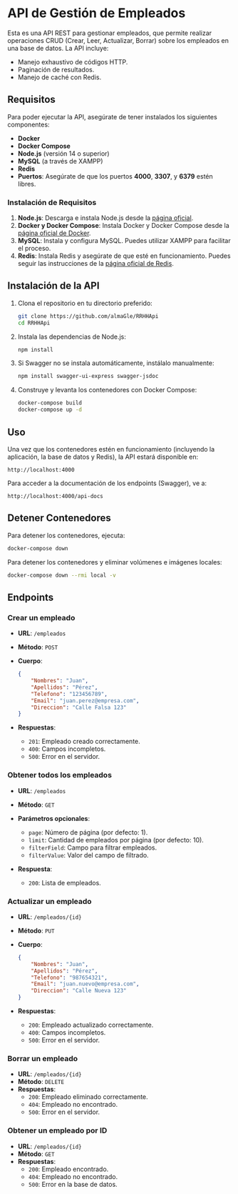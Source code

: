 
# API de Gestión de Empleados

Esta es una API REST para gestionar empleados, que permite realizar operaciones CRUD (Crear, Leer, Actualizar, Borrar) sobre los empleados en una base de datos. La API incluye:

- Manejo exhaustivo de códigos HTTP.
- Paginación de resultados.
- Manejo de caché con Redis.

## Requisitos

Para poder ejecutar la API, asegúrate de tener instalados los siguientes componentes:

- **Docker**
- **Docker Compose**
- **Node.js** (versión 14 o superior)
- **MySQL** (a través de XAMPP)
- **Redis**
- **Puertos**: Asegúrate de que los puertos **4000**, **3307**, y **6379** estén libres.

### Instalación de Requisitos

1. **Node.js**: Descarga e instala Node.js desde la [página oficial](https://nodejs.org/en).
2. **Docker y Docker Compose**: Instala Docker y Docker Compose desde la [página oficial de Docker](https://www.docker.com/get-started).
3. **MySQL**: Instala y configura MySQL. Puedes utilizar XAMPP para facilitar el proceso.
4. **Redis**: Instala Redis y asegúrate de que esté en funcionamiento. Puedes seguir las instrucciones de la [página oficial de Redis](https://redis.io/docs/getting-started/).

## Instalación de la API

1. Clona el repositorio en tu directorio preferido:

   ```bash
   git clone https://github.com/almaGle/RRHHApi
   cd RRHHApi
   ```

2. Instala las dependencias de Node.js:

   ```bash
   npm install
   ```

3. Si Swagger no se instala automáticamente, instálalo manualmente:

   ```bash
   npm install swagger-ui-express swagger-jsdoc
   ```

4. Construye y levanta los contenedores con Docker Compose:

   ```bash
   docker-compose build
   docker-compose up -d
   ```

## Uso

Una vez que los contenedores estén en funcionamiento (incluyendo la aplicación, la base de datos y Redis), la API estará disponible en:

```
http://localhost:4000
```

Para acceder a la documentación de los endpoints (Swagger), ve a:

```
http://localhost:4000/api-docs
```

## Detener Contenedores

Para detener los contenedores, ejecuta:

```bash
docker-compose down
```

Para detener los contenedores y eliminar volúmenes e imágenes locales:

```bash
docker-compose down --rmi local -v
```

## Endpoints

### Crear un empleado

- **URL**: `/empleados`
- **Método**: `POST`
- **Cuerpo**:

  ```json
  {
      "Nombres": "Juan",
      "Apellidos": "Pérez",
      "Telefono": "123456789",
      "Email": "juan.perez@empresa.com",
      "Direccion": "Calle Falsa 123"
  }
  ```

- **Respuestas**:
  - `201`: Empleado creado correctamente.
  - `400`: Campos incompletos.
  - `500`: Error en el servidor.

### Obtener todos los empleados

- **URL**: `/empleados`
- **Método**: `GET`
- **Parámetros opcionales**:
  - `page`: Número de página (por defecto: 1).
  - `limit`: Cantidad de empleados por página (por defecto: 10).
  - `filterField`: Campo para filtrar empleados.
  - `filterValue`: Valor del campo de filtrado.

- **Respuesta**:
  - `200`: Lista de empleados.

### Actualizar un empleado

- **URL**: `/empleados/{id}`
- **Método**: `PUT`
- **Cuerpo**:

  ```json
  {
      "Nombres": "Juan",
      "Apellidos": "Pérez",
      "Telefono": "987654321",
      "Email": "juan.nuevo@empresa.com",
      "Direccion": "Calle Nueva 123"
  }
  ```

- **Respuestas**:
  - `200`: Empleado actualizado correctamente.
  - `400`: Campos incompletos.
  - `500`: Error en el servidor.

### Borrar un empleado

- **URL**: `/empleados/{id}`
- **Método**: `DELETE`
- **Respuestas**:
  - `200`: Empleado eliminado correctamente.
  - `404`: Empleado no encontrado.
  - `500`: Error en el servidor.

### Obtener un empleado por ID

- **URL**: `/empleados/{id}`
- **Método**: `GET`
- **Respuestas**:
  - `200`: Empleado encontrado.
  - `404`: Empleado no encontrado.
  - `500`: Error en la base de datos.
